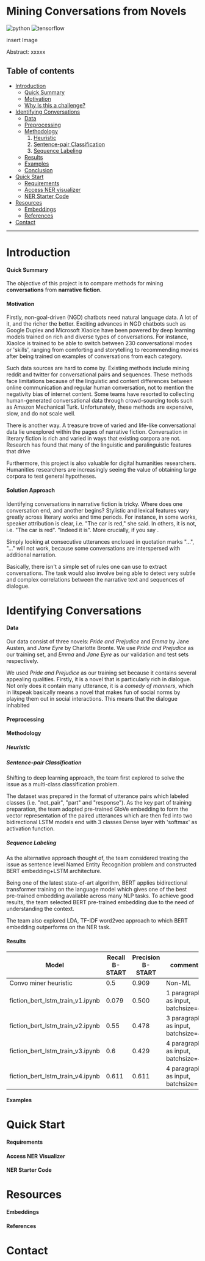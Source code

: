 # Mining Conversations from Novels

![python](https://img.shields.io/badge/python%20-3.7.1-brightgreen.svg) ![tensorflow](https://img.shields.io/badge/tensorflow-2.0.0--alpha0-orange.svg)

insert Image

Abstract: xxxxx

## Table of contents
* [Introduction](#general-info)
  - [Quick Summary](#Quick-Summary)
  - [Motivation](#motivation)
  - [Why Is this a challenge?](#why-is-the-a-challenge)
* [Identifying Conversations](#identifying-conversations)
  - [Data](#data)
  - [Preprocessing](#preprocessing)
  - [Methodology](#Methodology)
    1. [Heuristic](#Heuristic)
    2. [Sentence-pair Classification](#Sentence-pair-Classification)
    3. [Sequence Labeling](#Sequence-Labeling)
  - [Results](#results)
  - [Examples](#examples)
  - [Conclusion](#conclusion)
* [Quick Start](#quick-start)
  - [Requirements](#requirements)
  - [Access NER visualizer](#requirements)
  - [NER Starter Code]()
* [Resources](#resources)
  - [Embeddings](#embeddings)
  - [References](#references)
* [Contact](#contact)

---

# Introduction

#### Quick Summary

The objective of this project is to compare methods for mining **conversations** from **narrative fiction**.

#### Motivation

Firstly, non-goal-driven (NGD) chatbots need natural language data. A lot of it, and the richer the better. Exciting advances in NGD chatbots such as Google Duplex and Microsoft Xiaoice have been powered by deep learning models trained on rich and diverse types of conversations. For instance, XiaoIce is trained to be able to switch between 230 conversational modes or 'skills', ranging from comforting and storytelling to recommending movies after being trained on examples of conversations from each category.

Such data sources are hard to come by. Existing methods include mining reddit and twitter for conversational pairs and sequences. These methods face limitations because of the linguistic and content differences between online communication and regular human conversation, not to mention the negativity bias of internet content. Some teams have resorted to collecting human-generated conversational data through crowd-sourcing tools such as Amazon Mechanical Turk. Unfortunately, these methods are expensive, slow, and do not scale well.

There is another way. A treasure trove of varied and life-like conversational data lie unexplored within the  pages of narrative fiction. Conversation in literary fiction is rich and varied in ways that existing corpora are not. Research has found that many of the linguistic and paralinguistic features that drive 

Furthermore, this project is also valuable for digital humanities researchers. Humanities researchers are increasingly seeing the value of obtaining large corpora to test general hypotheses. 

#### Solution Approach

Identifying conversations in narrative fiction is tricky. Where does one conversation end, and another begins? Stylistic and lexical features vary greatly across literary works and time periods. For instance, in some works, speaker attribution is clear, i.e. "The car is red," she said. In others, it is not, i.e. "The car is red". "Indeed it is". More crucially, if you say . 

Simply looking at consecutive utterances enclosed in quotation marks "…", "…" will not work, because some conversations are interspersed with additional narration.

Basically, there isn't a simple set of rules one can use to extract conversations. The task would also involve being able to detect very subtle and complex correlations between the narrative text and sequences of dialogue.



#### 

# Identifying Conversations

#### Data

Our data consist of three novels: *Pride and Prejudice*  and *Emma* by Jane Austen, and *Jane Eyre* by Charlotte Bronte. We use *Pride and Prejudice* as our training set, and *Emma* and *Jane Eyre* as our validation and test sets respectively.

We used *Pride and Prejudice* as our training set because it contains several appealing qualities. Firstly, it is a novel that is particularly rich in dialogue. Not only does it contain many utterance, it is a *comedy of manners*, which in litspeak basically means a novel that makes fun of social norms by playing them out in social interactions. This means that the dialogue inhabited   



#### Preprocessing

#### Methodology

##### Heuristic 

##### Sentence-pair Classification

Shifting to deep learning approach, the team first explored to solve the issue as a multi-class classification problem.
 
 The dataset was prepared in the format of utterance pairs which labeled classes (i.e. "not_pair", "part" and "response"). As the key part of training preparation, the team adopted pre-trained GloVe embedding to form the vector representation of the paired utterances which are then fed into two bidirectional LSTM models end with 3 classes Dense layer with 'softmax' as activation function.

##### Sequence Labeling

As the alternative approach thought of, the team considered treating the issue as sentence level Named Entity Recognition problem and constructed BERT embedding+LSTM architecture. 

Being one of the latest state-of-art algorithm, BERT applies bidirectional transformer training on the language model which gives one of the best pre-trained embedding available across many NLP tasks. To achieve good results, the team selected BERT pre-trained embedding due to the need of understanding the context.

The team also explored LDA, TF-IDF word2vec approach to which BERT embedding outperforms on the NER task.


#### Results


| Model                            | Recall B-START | Precision B-START | comments                           |
| -------------------------------- | -------------- | ----------------- | ---------------------------------- |
| Convo miner heuristic            | 0.5            | 0.909             | Non-ML                             |
| fiction_bert_lstm_train_v1.ipynb | 0.079          | 0.500             | 1 paragraph as input, batchsize=4  |
| fiction_bert_lstm_train_v2.ipynb | 0.55           | 0.478             | 3 paragraph as input, batchsize=4  |
| fiction_bert_lstm_train_v3.ipynb | 0.6            | 0.429             | 4 paragraph as input, batchsize=4  |
| fiction_bert_lstm_train_v4.ipynb | 0.611          | 0.611             | 4 paragraph as input, batchsize=16 |

#### Examples

# Quick Start

#### Requirements

#### Access NER Visualizer

#### NER Starter Code

# Resources

#### Embeddings

#### References

# Contact